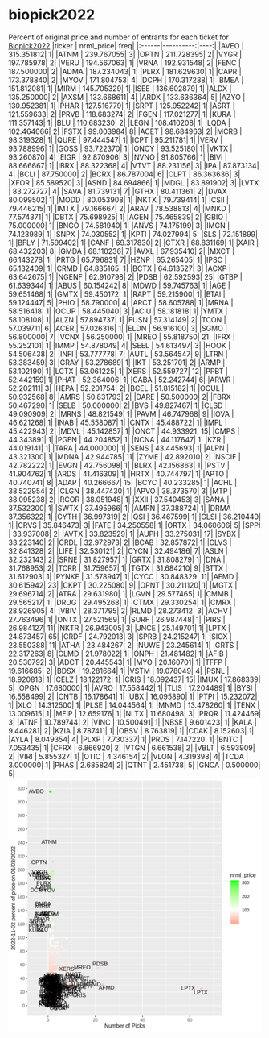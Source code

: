 # biopick2022
Percent of original price and number of entrants for each ticket for [Biopick2022](https://twitter.com/hashtag/Biopick2022)
|ticker | nrml_price| freq|
|:------|----------:|----:|
|AVEO   | 315.351812|    1|
|ATNM   | 239.767055|    3|
|OPTN   | 211.728395|    2|
|VYGR   | 197.785978|    2|
|VERU   | 194.567063|    1|
|VRNA   | 192.931548|    2|
|FENC   | 187.500000|    2|
|ADMA   | 187.234043|    1|
|PLRX   | 181.629630|    1|
|CAPR   | 173.378840|    2|
|MYOV   | 171.804753|    4|
|DCPH   | 170.317288|    1|
|BMEA   | 151.812081|    1|
|MIRM   | 145.705329|    1|
|ISEE   | 136.602879|    1|
|ALDX   | 135.250000|    2|
|AXSM   | 133.668611|    4|
|ARDX   | 133.636364|    5|
|AZYO   | 130.952381|    1|
|PHAR   | 127.516779|    1|
|SRPT   | 125.952242|    1|
|ASRT   | 121.559633|    2|
|PRVB   | 118.683274|    2|
|FGEN   | 117.021277|    1|
|KURA   | 111.357143|    1|
|BLU    | 110.683230|    2|
|LEGN   | 108.410208|    1|
|LQDA   | 102.464066|    2|
|FSTX   |  99.003984|    8|
|ACET   |  98.684963|    2|
|MCRB   |  98.319328|    1|
|QURE   |  97.444547|    1|
|ICPT   |  95.211781|    1|
|VERV   |  93.788996|    1|
|GOSS   |  93.722370|    1|
|ONCY   |  93.525180|    1|
|VKTX   |  93.260870|    4|
|EIGR   |  92.870906|    3|
|NVNO   |  91.805766|    1|
|BIVI   |  88.666667|    1|
|IBRX   |  88.322368|    4|
|VTVT   |  88.231156|    3|
|IPA    |  87.873134|    4|
|BCLI   |  87.750000|    2|
|BCRX   |  86.787004|    6|
|CLPT   |  86.363636|    3|
|XFOR   |  85.589520|    3|
|ASND   |  84.694866|    1|
|MDGL   |  83.891902|    3|
|LVTX   |  83.272727|    4|
|SAVA   |  81.739131|    7|
|GTHX   |  80.411361|    2|
|DVAX   |  80.099502|    1|
|MODD   |  80.053908|    1|
|NKTX   |  79.739414|    1|
|CSII   |  79.446215|    1|
|IMTX   |  79.166667|    2|
|ARAV   |  78.538813|    4|
|MNKD   |  77.574371|    1|
|DBTX   |  75.698925|    1|
|AGEN   |  75.465839|    2|
|GBIO   |  75.000000|    1|
|BNGO   |  74.581940|    1|
|ANVS   |  74.175199|    3|
|IMGN   |  74.123989|    1|
|SNPX   |  74.030552|    1|
|KPTI   |  74.027994|    5|
|SLS    |  72.151899|    1|
|BFLY   |  71.599402|    1|
|CANF   |  69.317830|    2|
|CTXR   |  68.831169|    1|
|XAIR   |  68.432203|    8|
|GMDA   |  68.110236|    7|
|AVXL   |  67.935410|    2|
|MXCT   |  66.143278|    1|
|PRTG   |  65.796831|    7|
|HZNP   |  65.265405|    1|
|IPSC   |  65.132409|    1|
|CRMD   |  64.835165|    1|
|BCTX   |  64.613527|    3|
|ACXP   |  63.642675|    1|
|NGENF  |  62.910798|    2|
|PDSB   |  62.592593|   25|
|GTBP   |  61.639344|    1|
|ABUS   |  60.154242|    8|
|MDWD   |  59.745763|    1|
|AGE    |  59.651468|    1|
|GMTX   |  59.450172|    1|
|RAPT   |  59.215900|    1|
|BTAI   |  59.124447|    5|
|PHIO   |  58.790000|    4|
|ARCT   |  58.605788|    1|
|MRNA   |  58.516418|    1|
|OCUP   |  58.445040|    3|
|ACIU   |  58.181818|    1|
|YMTX   |  58.108108|    1|
|ALZN   |  57.894737|    1|
|FUSN   |  57.314149|    2|
|TCON   |  57.039711|    6|
|ACER   |  57.026316|    1|
|ELDN   |  56.916100|    3|
|SGMO   |  56.800000|    7|
|VCNX   |  56.250000|    1|
|MREO   |  55.818750|   21|
|IFRX   |  55.252101|    1|
|IMMP   |  54.878049|    4|
|SEEL   |  54.613497|    3|
|HOOK   |  54.506438|    2|
|INFI   |  53.777778|    7|
|AUTL   |  53.564547|    9|
|LTRN   |  53.383459|    3|
|GRAY   |  53.278689|    1|
|IKT    |  53.251701|    2|
|ARMP   |  53.102190|    1|
|LCTX   |  53.061225|    1|
|XERS   |  52.559727|   12|
|PPBT   |  52.442159|    1|
|PHAT   |  52.364006|    1|
|CABA   |  52.242744|    6|
|ARWR   |  52.202111|    3|
|HEPA   |  52.201754|    2|
|BCEL   |  51.815182|    1|
|OCUL   |  50.932568|    8|
|AMRS   |  50.831793|    2|
|DARE   |  50.500000|    2|
|FBRX   |  50.467290|    1|
|SELB   |  50.000000|    2|
|BVS    |  49.827467|    1|
|CLSD   |  49.090909|    2|
|MRNS   |  48.821549|    1|
|PAVM   |  46.747968|    9|
|IOVA   |  46.621268|    1|
|INAB   |  45.558087|    1|
|CNTX   |  45.488722|    1|
|IMPL   |  45.422943|    2|
|MDVL   |  45.142857|    1|
|ONCT   |  44.933921|   15|
|CMPS   |  44.343891|    1|
|PGEN   |  44.204852|    1|
|NCNA   |  44.117647|    1|
|KZR    |  44.019141|    1|
|TARA   |  44.000000|    1|
|SENS   |  43.445693|    1|
|ALPN   |  43.321300|    1|
|MDNA   |  42.944785|   11|
|ZYME   |  42.892010|    2|
|NSCIF  |  42.782222|    1|
|EVGN   |  42.756098|    1|
|BLRX   |  42.156863|    1|
|PSTV   |  41.904762|    1|
|ARDS   |  41.416309|    1|
|HRTX   |  40.744797|    1|
|APTO   |  40.740741|    8|
|ADAP   |  40.266667|   15|
|BCYC   |  40.233285|    1|
|ACHL   |  38.522954|    2|
|CLGN   |  38.447430|    1|
|APVO   |  38.373570|    3|
|MTP    |  38.095238|    2|
|RCOR   |  38.051948|    1|
|XXII   |  37.540453|    3|
|SANA   |  37.532300|    1|
|SWTX   |  37.495966|    1|
|AMRN   |  37.388724|    1|
|DRMA   |  37.356322|    1|
|CYTH   |  36.997319|    2|
|QSI    |  36.467599|    1|
|GLSI   |  36.210440|    1|
|CRVS   |  35.846473|    3|
|FATE   |  34.250558|    1|
|ORTX   |  34.060606|    5|
|SPPI   |  33.937008|    2|
|AVTX   |  33.823529|    1|
|AUPH   |  33.275031|   17|
|SYBX   |  33.223140|    2|
|CRDL   |  32.972973|    2|
|BCAB   |  32.857872|    1|
|CLVS   |  32.841328|    2|
|LIFE   |  32.530121|    2|
|CYCN   |  32.494186|    7|
|ASLN   |  32.232143|    2|
|SRNE   |  31.827957|    1|
|GRTX   |  31.808279|    1|
|DNA    |  31.768953|    2|
|TCRR   |  31.759657|    1|
|TGTX   |  31.684210|    9|
|BTTX   |  31.612903|    1|
|PYNKF  |  31.578947|    1|
|CYCC   |  30.848329|   11|
|AFMD   |  30.615942|   23|
|CKPT   |  30.225080|    9|
|OPNT   |  30.211120|    1|
|MGTX   |  29.696714|    2|
|ATRA   |  29.631980|    1|
|LGVN   |  29.577465|    1|
|CMMB   |  29.565217|    1|
|DRUG   |  29.495268|    1|
|CTMX   |  29.330254|    1|
|CMRX   |  28.926905|    4|
|VBIV   |  28.371795|    2|
|RLMD   |  28.273412|    3|
|ACHV   |  27.763496|    1|
|ONTX   |  27.521569|    1|
|SURF   |  26.987448|    1|
|PIRS   |  26.984127|   11|
|NKTR   |  26.943005|    3|
|JNCE   |  25.149701|    1|
|LPTX   |  24.873457|   65|
|CRDF   |  24.792013|    3|
|SPRB   |  24.215247|    1|
|SIOX   |  23.550388|   11|
|ATHA   |  23.484267|    2|
|NUWE   |  23.245614|    1|
|GRTS   |  22.317263|    8|
|GLMD   |  21.978022|    1|
|ONPH   |  21.481482|    1|
|AFIB   |  20.530792|    3|
|ADCT   |  20.445543|    1|
|MYO    |  20.160701|    1|
|TFFP   |  19.616685|    2|
|BDSX   |  19.281664|    1|
|VSTM   |  19.078049|    4|
|PSNL   |  18.920813|    1|
|CELZ   |  18.122172|    1|
|CRIS   |  18.092437|   15|
|IMUX   |  17.868339|    5|
|OPGN   |  17.680000|    1|
|AVRO   |  17.558442|    1|
|TLIS   |  17.204489|    1|
|BYSI   |  16.558499|    2|
|CNTB   |  16.178641|    1|
|UBX    |  16.095890|    1|
|PTPI   |  15.232072|    1|
|XLO    |  14.312500|    1|
|PLSE   |  14.044564|    1|
|MNMD   |  13.478260|    1|
|TENX   |  13.009615|    1|
|MEIP   |  12.659176|    1|
|NLTX   |  11.680498|    3|
|PRQR   |  11.424469|    3|
|ATNF   |  10.789744|    2|
|VINC   |  10.500491|    1|
|NBSE   |   9.601423|    1|
|KALA   |   9.446281|    2|
|KZIA   |   8.787411|    1|
|OBSV   |   8.763819|    1|
|CDAK   |   8.152603|    1|
|AYLA   |   8.049354|    4|
|PLXP   |   7.730337|    1|
|PRDS   |   7.147220|    1|
|BNTC   |   7.053435|    1|
|CFRX   |   6.866920|    2|
|VTGN   |   6.661538|    2|
|VBLT   |   6.593909|    2|
|VIRI   |   5.855327|    1|
|OTIC   |   4.346154|    2|
|VLON   |   4.319398|    4|
|TCDA   |   3.000000|    1|
|PHAS   |   2.685824|    2|
|QTNT   |   2.451738|    5|
|GNCA   |   0.500000|    5|
![retvspicks](biopicks.png?raw=true)
